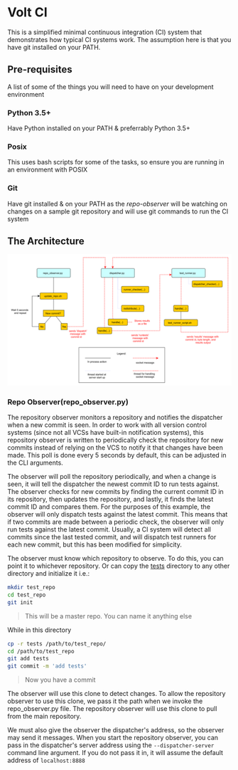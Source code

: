 # Volt CI

This is a simplified minimal continuous integration (CI) system that demonstrates how typical CI systems work. The assumption here is that you have git installed on your PATH.

## Pre-requisites

A list of some of the things you will need to have on your development environment

### Python 3.5+

Have Python installed on your PATH & preferrably Python 3.5+

### Posix

This uses bash scripts for some of the tasks, so ensure you are running in an environment with POSIX

### Git

Have git installed & on your PATH as the _repo-observer_  will be watching on changes on a sample git repository and will use git commands to run the CI system

## The Architecture

![architecture](./images/architecture.png)

### Repo Observer(repo_observer.py)

The repository observer monitors a repository and notifies the dispatcher when a new commit is seen. In order to work with all version control systems (since not all VCSs have built-in notification systems), this repository observer is written to periodically check the repository for new commits instead of relying on the VCS to notify it that changes have been made. This poll is done every 5 seconds by default, this can be adjusted in the CLI arguments.

The observer will poll the repository periodically, and when a change is seen, it will tell the dispatcher the newest commit ID to run tests against. The observer checks for new commits by finding the current commit ID in its repository, then updates the repository, and lastly, it finds the latest commit ID and compares them. For the purposes of this example, the observer will only dispatch tests against the latest commit. This means that if two commits are made between a periodic check, the observer will only run tests against the latest commit. Usually, a CI system will detect all commits since the last tested commit, and will dispatch test runners for each new commit, but this has been modified for simplicity.

The observer must know which repository to observe. To do this, you can point it to whichever repository. Or can copy the [tests](./tests) directory to any other directory and initialize it i.e.:

```bash
mkdir test_repo
cd test_repo
git init
```

> This will be a master repo. You can name it anything else

While in this directory

``` bash
cp -r tests /path/to/test_repo/
cd /path/to/test_repo
git add tests
git commit -m 'add tests'
```

> Now you have a commit

The observer will use this clone to detect changes. To allow the repository observer to use this clone, we pass it the path when we invoke the repo_observer.py file. The repository observer will use this clone to pull from the main repository.

We must also give the observer the dispatcher's address, so the observer may send it messages. When you start the repository observer, you can pass in the dispatcher's server address using the `--dispatcher-server` command line argument. If you do not pass it in, it will assume the default address of `localhost:8888`
